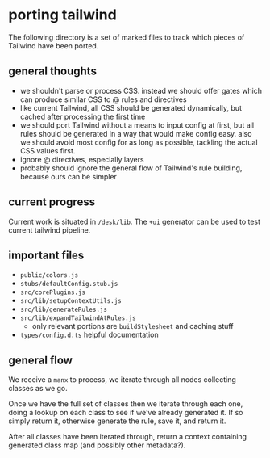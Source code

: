# porting tailwind
The following directory is a set of marked files to track which pieces of
Tailwind have been ported.

## general thoughts
- we shouldn't parse or process CSS. instead we should offer gates which
  can produce similar CSS to @ rules and directives
- like current Tailwind, all CSS should be generated dynamically, but 
  cached after processing the first time
- we should port Tailwind without a means to input config at first, but
  all rules should be generated in a way that would make config easy.
  also we should avoid most config for as long as possible, tackling the 
  actual CSS values first.
- ignore @ directives, especially layers
- probably should ignore the general flow of Tailwind's rule building, because ours can be simpler

## current progress
Current work is situated in `/desk/lib`. The `+ui` generator can be used
to test current tailwind pipeline.

## important files
- `public/colors.js`
- `stubs/defaultConfig.stub.js`
- `src/corePlugins.js`
- `src/lib/setupContextUtils.js`
- `src/lib/generateRules.js`
- `src/lib/expandTailwindAtRules.js`
  - only relevant portions are `buildStylesheet` and caching stuff
- `types/config.d.ts` helpful documentation


## general flow
We receive a `manx` to process, we iterate through all nodes collecting classes as we go. 

Once we have the full set of classes then we iterate through each one, doing a lookup on each class to see if we've already generated it. If so simply return it, otherwise generate the rule, save it, and return it. 

After all classes have been iterated through, return a context containing generated class map (and possibly other metadata?).